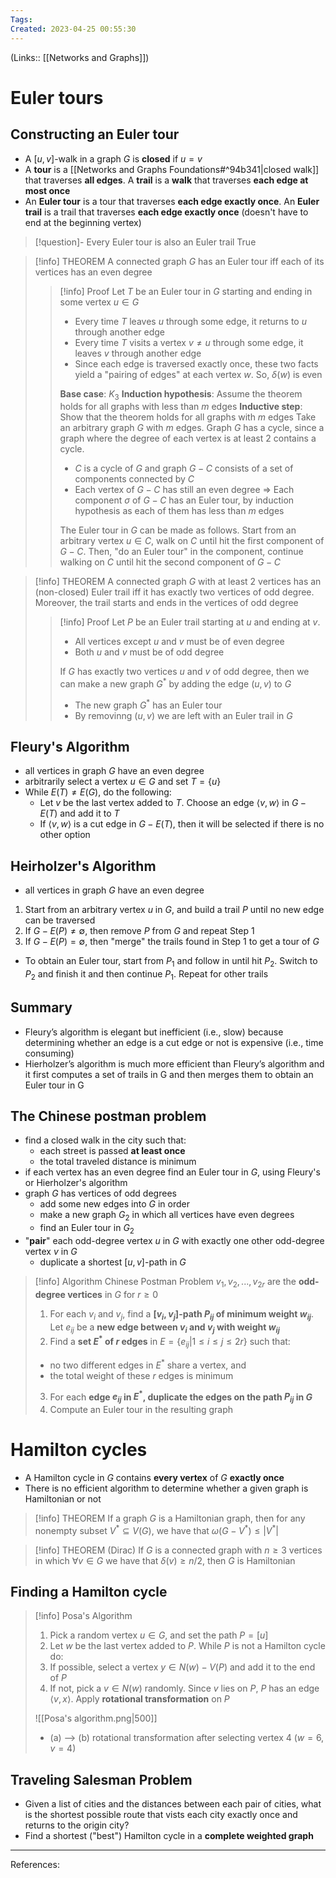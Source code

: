 ```yaml
---
Tags: 
Created: 2023-04-25 00:55:30
---
```

(Links:: [[Networks and Graphs]])
# Euler tours
## Constructing an Euler tour
- A $[u,v]$-walk in a graph $G$ is **closed** if $u=v$
- A **tour** is a [[Networks and Graphs Foundations#^94b341|closed walk]] that traverses **all edges**. A **trail** is a **walk** that traverses **each edge at most once**
- An **Euler tour** is a tour that traverses **each edge exactly once**. An **Euler trail** is a trail that traverses **each edge exactly once** (doesn't have to end at the beginning vertex)

> [!question]- Every Euler tour is also an Euler trail
> True

> [!info] THEOREM
> A connected graph $G$ has an Euler tour iff each of its vertices has an even degree
> > [!info] Proof
> > Let $T$ be an Euler tour in $G$ starting and ending in some vertex $u\in G$
> > - Every time $T$ leaves $u$ through some edge, it returns to $u$ through another edge
> > - Every time $T$ visits a vertex $v\neq u$ through some edge, it leaves $v$ through another edge
> > - Since each edge is traversed exactly once, these two facts yield a "pairing of edges" at each vertex $w$. So, $\delta(w)$ is even
> >   
> > **Base case**: $K_3$
> > **Induction hypothesis**: Assume the theorem holds for all graphs with less than $m$ edges
> > **Inductive step**: Show that the theorem holds for all graphs with $m$ edges
> > Take an arbitrary graph $G$ with $m$ edges. Graph $G$ has a cycle, since a graph where the degree of each vertex is at least 2 contains a cycle.
> > - $C$ is a cycle of $G$ and graph $G-C$ consists of a set of components connected by $C$
> > - Each vertex of $G-C$ has still an even degree 
> >   => Each component $\sigma$ of $G-C$ has an Euler tour, by induction hypothesis as each of them has less than $m$ edges
> > 
> > The Euler tour in $G$ can be made as follows. Start from an arbitrary vertex $u\in C$, walk on $C$ until hit the first component of $G-C$. Then, "do an Euler tour" in the component, continue walking on $C$ until hit the second component of $G-C$

> [!info] THEOREM
> A connected graph $G$ with at least 2 vertices has an (non-closed) Euler trail iff it has exactly two vertices of odd degree. Moreover, the trail starts and ends in the vertices of odd degree
> > [!info] Proof
> > Let $P$ be an Euler trail starting at $u$ and ending at $v$. 
> > - All vertices except $u$ and $v$ must be of even degree
> > - Both $u$ and $v$ must be of odd degree
> > 
> > If $G$ has exactly two vertices $u$ and $v$ of odd degree, then we can make a new graph $G^*$ by adding the edge $(u,v)$ to $G$
> > - The new graph $G^*$ has an Euler tour
> > - By removinng $(u,v)$ we are left with an Euler trail in $G$


## Fleury's Algorithm
- all vertices in graph $G$ have an even degree
- arbitrarily select a vertex $u \in G$ and set $T=\{u\}$
- While $E(T)\neq E(G)$, do the following:
	- Let $v$ be the last vertex added to $T$. Choose an edge $\langle v,w\rangle$ in $G-E(T)$ and add it to $T$
	- If $\langle v,w\rangle$ is a cut edge in $G-E(T)$, then it will be selected if there is no other option
## Heirholzer's Algorithm
- all vertices in graph $G$ have an even degree
1. Start from an arbitrary vertex $u$ in $G$, and build a trail $P$ until no new edge can be traversed
2. If $G-E(P)\neq \emptyset$, then remove $P$ from $G$ and repeat Step 1
3. If $G-E(P)=\emptyset$, then "merge" the trails found in Step 1 to get a tour of $G$
- To obtain an Euler tour, start from $P_1$ and follow in until hit $P_2$. Switch to $P_2$ and finish it and then continue $P_1$. Repeat for other trails
## Summary
- Fleury’s algorithm is elegant but inefficient (i.e., slow) because determining whether an edge is a cut edge or not is expensive (i.e., time consuming)
- Hierholzer’s algorithm is much more efficient than Fleury’s algorithm and it first computes a set of trails in G and then merges them to obtain an Euler tour in G
## The Chinese postman problem
- find a closed walk in the city such that:
	- each street is passed **at least once**
	- the total traveled distance is minimum
- if each vertex has an even degree find an Euler tour in $G$, using Fleury's or Hierholzer's algorithm
- graph $G$ has vertices of odd degrees
	- add some new edges into $G$ in order
	- make a new graph $G_2$ in which all vertices have even degrees
	- find an Euler tour in $G_2$
- "**pair**" each odd-degree vertex $u$ in $G$ with exactly one other odd-degree vertex $v$ in $G$
	- duplicate a shortest $[u,v]$-path in $G$

> [!info] Algorithm Chinese Postman Problem
> $v_1,v_2,...,v_{2r}$ are the **odd-degree vertices** in $G$ for $r \geq 0$
> 1. For each $v_i$ and $v_j$, find a **$[v_i,v_j]$-path $P_{ij}$ of minimum weight $w_{ij}$**. Let $e_{ij}$ be a **new edge between $v_i$ and $v_j$ with weight $w_{ij}$**
> 2. Find a **set $E^*$ of $r$ edges** in $E=\{e_{ij}|1\leq i \leq j\leq 2r\}$ such that:
> 	- no two different edges in $E^*$ share a vertex, and
> 	- the total weight of these $r$ edges is minimum
> 3. For each **edge $e_{ij}$ in $E^*$, duplicate the edges on the path $P_{ij}$ in $G$**
> 4. Compute an Euler tour in the resulting graph
# Hamilton cycles
- A Hamilton cycle in $G$ contains **every vertex** of $G$ **exactly once**
- There is no efficient algorithm to determine whether a given graph is Hamiltonian or not

> [!info] THEOREM
> If a graph $G$ is a Hamiltonian graph, then for any nonempty subset $V^*\subseteq V(G)$, we have that $\omega(G-V^*)\leq|V^*|$

> [!info] THEOREM (Dirac)
> If $G$ is a connected graph with $n\geq 3$ vertices in which $\forall v\in G$ we have that $\delta(v)\geq n/2$, then $G$ is Hamiltonian

## Finding a Hamilton cycle
> [!info] Posa's Algorithm
> 1. Pick a random vertex $u\in G$, and set the path $P=[u]$
> 2. Let $w$ be the last vertex added to $P$. While $P$ is not a Hamilton cycle do:
> 	1. If possible, select a vertex $y\in N(w)-V(P)$ and add it to the end of $P$
> 	2. If not, pick a $v\in N(w)$ randomly. Since $v$ lies on $P$, $P$ has an edge $\langle v,x\rangle$. Apply **rotational transformation** on $P$
> 
> ![[Posa's algorithm.png|500]]
> - (a) --> (b) rotational transformation after selecting vertex 4 ($w=6, v=4$)
## Traveling Salesman Problem
- Given a list of cities and the distances between each pair of cities, what is the shortest possible route that vists each city exactly once and returns to the origin city?
- Find a shortest ("best") Hamilton cycle in a **complete weighted graph** 

---
References: